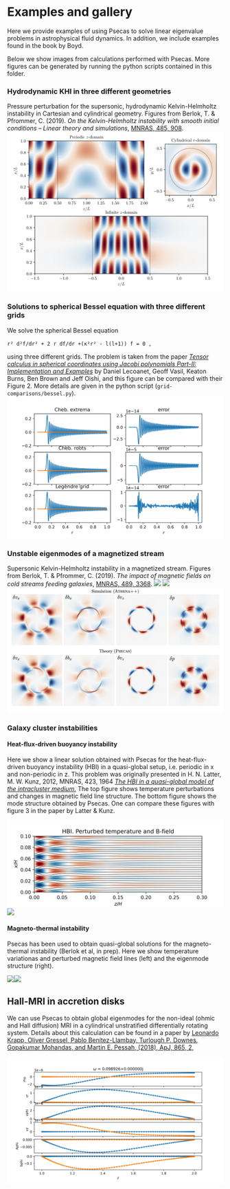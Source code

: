 
# Examples and gallery

Here we provide examples of using Psecas to solve linear eigenvalue
problems in astrophysical fluid dynamics. In addition, we include 
examples found in the book by Boyd.

Below we show images from calculations performed with Psecas.
More figures can be generated by running the python scripts
contained in this folder.

<!-- http://felixhayashi.github.io/ReadmeGalleryCreatorForGitHub/ -->

### Hydrodynamic KHI in three different geometries

Pressure perturbation for the supersonic, hydrodynamic Kelvin-Helmholtz instability in Cartesian and cylindrical geometry. Figures from  Berlok, T. & Pfrommer, C. (2019). *On the Kelvin-Helmholtz instability with
smooth initial conditions – Linear theory and simulations*,
[MNRAS, 485, 908](https://academic.oup.com/mnras/advance-article-abstract/doi/10.1093/mnras/stz379/5308845).
<img src="../images/modemap_plot_horizontal.png" width="900">


### Solutions to spherical Bessel equation with three different grids

We solve the spherical Bessel equation

    r² d²f/dr² + 2 r df/dr +(κ²r² - l(l+1)) f = 0 ,

using three different grids. The problem is taken from the paper [*Tensor calculus in spherical coordinates using Jacobi polynomials Part-II: Implementation and Examples*](https://arxiv.org/pdf/1804.09283.pdf)
by Daniel Lecoanet, Geoff Vasil, Keaton Burns, Ben Brown and Jeff Oishi,
and this figure can be compared with their Figure 2.
More details are given in the python script (`grid-comparisons/bessel.py`).
<img src="../images/bessel.png" width="900">

### Unstable eigenmodes of a magnetized stream
Supersonic Kelvin-Helmholtz instability in a magnetized stream. Figures from
 Berlok, T. & Pfrommer, C. (2019). *The impact of magnetic fields on cold streams feeding galaxies*,
 [MNRAS, 489, 3368](https://academic.oup.com/mnras/advance-article-abstract/doi/10.1093/mnras/stz2347/5554001).
<img src="https://user-images.githubusercontent.com/10655136/83187004-bcb80c00-a12d-11ea-89e4-acae37531d91.png" width="45%"></img> <img src="https://user-images.githubusercontent.com/10655136/83187007-bd50a280-a12d-11ea-9a7d-e78201c1ec98.png" width="45%"></img>
<img src="../images/circular_mode_cartesian_m_4.png" width="900">

### Galaxy cluster instabilities

#### Heat-flux-driven buoyancy instability
Here we show a linear solution obtained with Psecas for the heat-flux-driven buoyancy instability (HBI) in a quasi-global setup, i.e. periodic in x and non-periodic in z.
This problem was originally presented in H. N. Latter, M. W. Kunz, 2012, MNRAS,
423, 1964 [*The HBI in a quasi-global model of the intracluster medium.*](https://ui.adsabs.harvard.edu/abs/2012MNRAS.423.1964L/abstract)
The top figure shows temperature perturbations and changes in magnetic field
line structure. The bottom figure shows the mode structure obtained by Psecas.
One can compare these figures with figure 3 in the paper by Latter & Kunz.

<img src="../images/hbi.png" width="900">
<img src="https://user-images.githubusercontent.com/10655136/83247634-14915a00-a1a4-11ea-9d13-b05c5787c090.png" width="900"></img>

#### Magneto-thermal instability
Psecas has been used to obtain quasi-global solutions for the magneto-thermal instability
(Berlok et al, in prep). Here we show temperature variationas and perturbed magnetic field lines
(left) and the eigenmode structure (right).

<img src="https://user-images.githubusercontent.com/10655136/83247622-10fdd300-a1a4-11ea-8f09-ad7c84390734.png" width="45%"></img><img src="https://user-images.githubusercontent.com/10655136/83259571-98554180-a1b8-11ea-95c2-303b31b7a71e.png" width="45%"></img>

## Hall-MRI in accretion disks

We can use Psecas to obtain global eigenmodes for the non-ideal (ohmic and Hall diffusion) MRI in a cylindrical unstratified differentially rotating system.
Details about this calculation can be found in a paper by
[Leonardo Krapp, Oliver Gressel, Pablo Benítez-Llambay, Turlough P. Downes, Gopakumar Mohandas,
and Martin E. Pessah, (2018), ApJ, 865, 2,](https://doi.org/10.3847/1538-4357/aadcf0)

<img src="../images/hall-mri.png" width="900">


